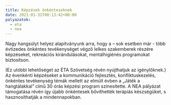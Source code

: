 ```yaml
---
title: Képzések önkénteseknek
date: 2021-01-31T00:13:42+00:00
palyazatok:
  - eta
  - nea
---
```

Nagy hangsúlyt helyez alapítványunk arra, hogy a – sok esetben már - több évtizedes önkéntes tevékenységet végző lelkes szakemberek részére képzéseket, rekreációs kirándulásokat, mentálhigiénés programokat biztosítson.

<!--more-->

(Ez utóbbi lehetőséget az ÉTA Szövetség révén nyújthatjuk az igénylőknek.) Az évenkénti képzéseket a kommunikáció fejlesztés, konfliktuskezelés, önkéntes tevékenység témák mellett az elmúlt évben a „Játék a hangtálakkal” című 30 órás képzési program színesítette. A NEA pályázat támogatása révén így újabb önkéntesek bővíthették terápiás készségüket, s hasznosíthatják a mindennapokban.
